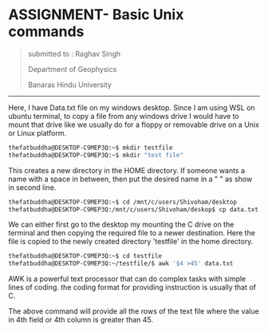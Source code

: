 # ASSIGNMENT- Basic Unix commands

> submitted to : Raghav Singh
>
> Department of Geophysics
>
> Banaras Hindu University

---------



Here, I have  Data.txt file on my windows desktop. Since I am using WSL on ubuntu terminal, to copy a file from any windows drive I would have to mount that drive like we usually do for a floppy or removable drive on a Unix or Linux platform.

```bash
thefatbuddha@DESKTOP-C9MEP3Q:~$ mkdir testfile
thefatbuddha@DESKTOP-C9MEP3Q:~$ mkdir "test file"

```

This creates a new directory in the HOME directory. If someone wants a name with a space in between, then put the desired name in a "  " as show in second line.

```bash
thefatbuddha@DESKTOP-C9MEP3Q:~$ cd /mnt/c/users/Shivoham/desktop
thefatbuddha@DESKTOP-C9MEP3Q:/mnt/c/users/Shivoham/deskop$ cp data.txt $HOME/testfile

```

We can either first go to the desktop my mounting the C drive on the terminal and then copying the required file to a newer destination. Here the file is copied to the newly created directory 'testfile' in the home directory.

```bash
thefatbuddha@DESKTOP-C9MEP3Q:~$ cd testfile
thefatbuddha@DESKTOP-C9MEP3Q:~/testfile/$ awk '$4 >45' data.txt

```

AWK is a powerful text processor that can do complex tasks with simple lines of coding. the coding format for providing instruction is usually that of C.

The above command will provide all the rows of the text file where the value in 4th field or 4th column is greater than 45.